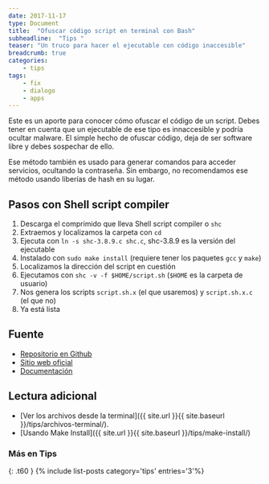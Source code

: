```yaml
---
date: 2017-11-17
type: Document
title:  "Ofuscar código script en terminal con Bash"
subheadline:  "Tips "
teaser: "Un truco para hacer el ejecutable con código inaccesible"
breadcrumb: true
categories:
    - tips
tags:
    - fix
    - dialogo
    - apps
---
```

Este es un aporte para conocer cómo ofuscar el código de un script. Debes tener en cuenta que un ejecutable de ese tipo es innaccesible y podría ocultar malware. El simple hecho de ofuscar código, deja de ser software libre y debes sospechar de ello.

Ese método también es usado para generar comandos para acceder servicios, ocultando la contraseña. Sin embargo, no recomendamos ese método usando liberías de hash en su lugar.

## Pasos con Shell script compiler
1. Descarga el comprimido que lleva Shell script compiler o `shc`
2. Extraemos y localizamos la carpeta con `cd`
3. Ejecuta con `ln -s shc-3.8.9.c shc.c`, shc-3.8.9 es la versión del ejecutable
4. Instalado con `sudo make install` (requiere tener los paquetes `gcc` y `make`)
5. Localizamos la dirección del script en cuestión
6. Ejecutamos con `shc -v -f $HOME/script.sh` (`$HOME` es la carpeta de usuario)
7. Nos genera los scripts `script.sh.x` (el que usaremos) y `script.sh.x.c` (el que no)
8. Ya está lista

## Fuente
* [Repositorio en Github](https://github.com/neurobin/shc)
* [Sitio web oficial](https://projects.gnome.org/gst/)
* [Documentación](https://linux.die.net/man/1/shc)

## Lectura adicional
* [Ver los archivos desde la terminal]({{ site.url }}{{ site.baseurl }}/tips/archivos-terminal/).
* [Usando Make Install]({{ site.url }}{{ site.baseurl }}/tips/make-install/)

### Más en Tips
{: .t60 }
{% include list-posts category='tips' entries='3'%}
